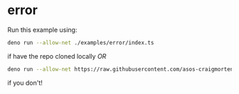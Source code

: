 # error

Run this example using:

```bash
deno run --allow-net ./examples/error/index.ts
```

if have the repo cloned locally _OR_

```bash
deno run --allow-net https://raw.githubusercontent.com/asos-craigmorten/opine/master/examples/error/index.ts
```

if you don't!
